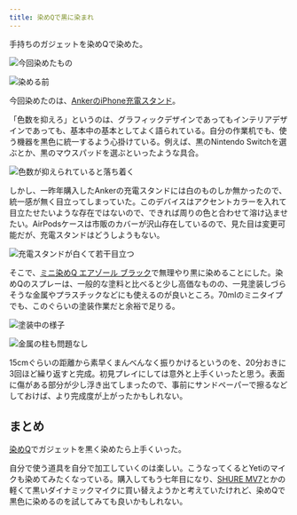 ```yaml
---
title: 染めQで黒に染まれ
---
```

手持ちのガジェットを染めQで染めた。

![](https://lh3.googleusercontent.com/OYBZgMWoY_0RMdStbeAdnYHsK9612JEXFQQPNxOk71tGzvKdE0yHMKD742ARxTjYw-NDZAHxNo_ujNjIVY2bnwIG97UPs-EWSJU3AElwu-H05bazk--sTYNLIkPWv-2GSuuPI7ishDXlE1QSrKH8mVh9JBW3ldt3BWaOqyrHMCUBl_SjK29ObCLE "今回染めたもの")

![](https://lh3.googleusercontent.com/UTofzpSFZBCaV4GJTgliAg-wwQ3NY1J7MZWn_MQ6PqVgP8rWbk-KiK4_Gy-2PVXvcWtu_EMWUKvpqcIJYtZ2fnkDQSsX1jz9wCBrf6T6998AI9498h1x7qTNjwLSvp8YPF-FunKPiskzhZFnKyhRIskLw8G5H0TH1OqK5ZkXaV3-rz3WZB6lDuyA "染める前")

今回染めたのは、[AnkerのiPhone充電スタンド](https://r7kamura.com/articles/2021-09-06-anker-iphone-stand)。

「色数を抑えろ」というのは、グラフィックデザインであってもインテリアデザインであっても、基本中の基本としてよく語られている。自分の作業机でも、使う機器を黒色に統一するよう心掛けている。例えば、黒のNintendo Switchを選ぶとか、黒のマウスパッドを選ぶといったような具合。

![](https://lh6.googleusercontent.com/bu8HNCwkV1_ll3Kq9w42ZSC_beJiUeFYxu7hGEivWsbMAqXNq_IZruuh1wX7fzvQxZVGP5nFwb0sOHbCrzTM4LcP6iTdy2FCftBUEUcAvYXG0hpy0fTDxB-uRfYA_H-il2qpxsV8tipuyL6x83JfZJIeHpaKtqG3gEHse3iuwJG_h4hgAIPvLkY4 "色数が抑えられていると落ち着く")

しかし、一昨年購入したAnkerの充電スタンドには白のものしか無かったので、統一感が無く目立ってしまっていた。このデバイスはアクセントカラーを入れて目立たせたいような存在ではないので、できれば周りの色と合わせて溶け込ませたい。AirPodsケースは市販のカバーが沢山存在しているので、見た目は変更可能だが、充電スタンドはどうしようもない。

![](https://lh3.googleusercontent.com/8gpX4Rb1xudo2ajI5Z9aent6DdGP321DHZh2gihhN6LBE9XQA7O2fJvdpoKiG6uIF2zZWJci1iapjYxY3ws1nKa0_QM8EEso91G2JJEwXy0yK4VjQt3qLiYF-X50k_oFX-9a92xEvFhay07nwpeg8XHvaYfmxOs5gUXY0CWyOCnHopPQjALrgXD9 "充電スタンドが白くて若干目立つ")

そこで、[ミニ染めQ エアゾール ブラック](https://www.amazon.co.jp/dp/B003QMFUKO)で無理やり黒に染めることにした。染めQのスプレーは、一般的な塗料と比べると少し高価なものの、一見塗装しづらそうな金属やプラスチックなどにも使えるのが良いところ。70mlのミニタイプでも、このぐらいの塗装作業だと余裕で足りる。

![](https://lh6.googleusercontent.com/ZVTbMGgHt4BvKPetAudqVfcM8bvXnR3PhAvG8tG43jv06CMYoj3NvxzHcvNXPJTMac_P693QZVqh3kFrOnRqGIKQy42963noevFOIG-8dFNs2b54miLS1dEX0OSafqsRzd4JWDxGLiRsd3Wpappsj7fRtoClzffOIuUtrl-HPjTGBY9yt4U9HPhO "塗装中の様子")

![](https://lh4.googleusercontent.com/5mdpXow-2gbSxDapBIZWVh0SS8YrZv6yVXw2h7Ctj6C3VHo9M1VxAnxCV4Vw8TA1uN17AHceOPvw8aDVBQm7M1QVCB9MhXic53qlv2HBnZjmj5MzVH7M469juNYL1H-b7mIcjUF_zdzYQSqe96DmEfJzC_X37aTJf0bBOkEcSuGmmpJ8-v837v0V "金属の柱も問題なし")

15cmぐらいの距離から素早くまんべんなく振りかけるというのを、20分おきに3回ほど繰り返すと完成。初見プレイにしては意外と上手くいったと思う。表面に傷がある部分が少し浮き出てしまったので、事前にサンドペーパーで擦るなどしておけば、より完成度が上がったかもしれない。

まとめ
---

[染めQ](https://www.amazon.co.jp/dp/B003QMFUKO)でガジェットを黒く染めたら上手くいった。

自分で使う道具を自分で加工していくのは楽しい。こうなってくるとYetiのマイクも染めてみたくなっている。購入してもう七年目になり、[SHURE MV7](https://www.amazon.co.jp/dp/B08KY7G1GV)とかの軽くて黒いダイナミックマイクに買い替えようかと考えていたけれど、染めQで黒色に染めるのを試してみても良いかもしれない。
